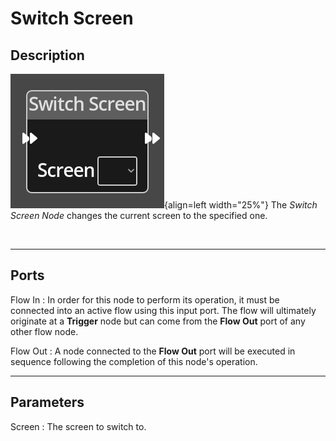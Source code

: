 
# Switch Screen

## Description

![Switch Screen Node](../../assets/nodes/switch_screen.png){align=left width="25%"}
The *Switch Screen Node* changes the current screen to the specified one.

<br style="clear:left"/>
  
-------

## Ports

Flow In
: In order for this node to perform its operation, it must be connected into an
  active flow using this input port. The flow will ultimately originate at a
  __Trigger__ node but can come from the __Flow Out__ port of any other flow
  node.

Flow Out
: A node connected to the __Flow Out__ port will be executed in sequence
  following the completion of this node's operation.


-------

## Parameters

Screen 
: The screen to switch to.



